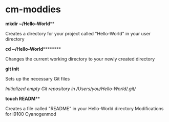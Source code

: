 cm-moddies
==========
******mkdir ~/Hello-World********

Creates a directory for your project called "Hello-World" in your user directory

**cd ~/Hello-World**********

Changes the current working directory to your newly created directory

**git init**

Sets up the necessary Git files

*Initialized empty Git repository in /Users/you/Hello-World/.git/*

**touch READM****

Creates a file called "README" in your Hello-World directory
Modifications for i9100 Cyanogenmod
